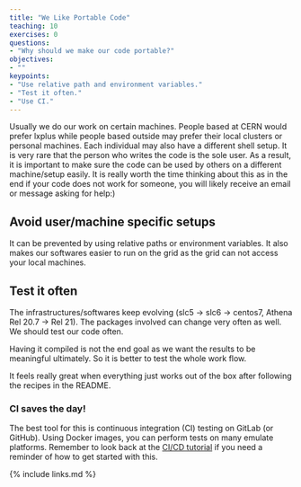 ```yaml
---
title: "We Like Portable Code"
teaching: 10
exercises: 0
questions:
- "Why should we make our code portable?"
objectives:
- ""
keypoints:
- "Use relative path and environment variables."
- "Test it often."
- "Use CI."
---
```

Usually we do our work on certain machines. People based at CERN would prefer lxplus while people based outside may prefer their local clusters or personal machines. Each individual may also have a different shell setup. It is very rare that the person who writes the code is the sole user. As a result, it is important to make sure the code can be used by others on a different machine/setup easily. It is really worth the time thinking about this as in the end if your code does not work for someone, you will likely receive an email or message asking for help:)  

## Avoid user/machine specific setups

It can be prevented by using relative paths or environment variables. It also makes our softwares easier to run on the grid as the grid can not access your local machines. 

## Test it often

The infrastructures/softwares keep evolving (slc5 -> slc6 -> centos7, Athena Rel 20.7 -> Rel 21). The packages involved can change very often as well. We should test our code often. 

Having it compiled is not the end goal as we want the results to be meaningful ultimately. So it is better to test the whole work flow. 

It feels really great when everything just works out of the box after following the recipes in the README.  

### CI saves the day!

The best tool for this is continuous integration (CI) testing on GitLab (or GitHub). Using Docker images, you can perform tests on many emulate platforms. Remember to look back at the [CI/CD tutorial](https://kratsg.github.io/2020-08-24-usatlas-computing-bootcamp/) if you need a reminder of how to get started with this.


{% include links.md %}

